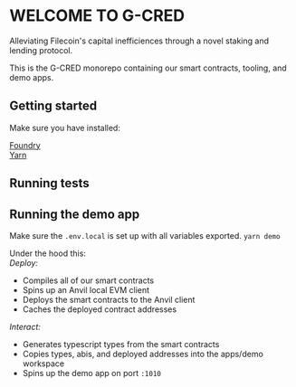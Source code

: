 # WELCOME TO G-CRED

Alleviating Filecoin's capital inefficiences through a novel staking and lending protocol.

This is the G-CRED monorepo containing our smart contracts, tooling, and demo apps.

## Getting started

Make sure you have installed:

[Foundry](https://docs.google.com/document/d/1gaX5ailGE1pAewANUtmjsQTiykH03T2nMbrp4rwamYI/edit?pli=1)<br />
[Yarn](https://yarnpkg.com/)

## Running tests

## Running the demo app

Make sure the `.env.local` is set up with all variables exported.
`yarn demo`

Under the hood this:<br />
_Deploy:_

- Compiles all of our smart contracts
- Spins up an Anvil local EVM client
- Deploys the smart contracts to the Anvil client
- Caches the deployed contract addresses

_Interact:_

- Generates typescript types from the smart contracts
- Copies types, abis, and deployed addresses into the apps/demo workspace
- Spins up the demo app on port `:1010`
